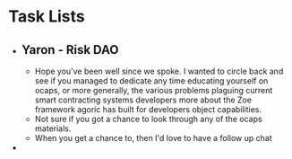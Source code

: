 # Task Lists
- ## Yaron - Risk DAO
	- Hope you've been well since we spoke. I wanted to circle back and see if you managed to dedicate any time educating yourself on ocaps, or more generally, the various problems plaguing current smart contracting systems developers  more about the Zoe framework agoric has built for developers  object capabilities.
	- Not sure if you got a chance to look through any of the ocaps materials.
	- When you get a chance to, then I'd love to have a follow up chat
-